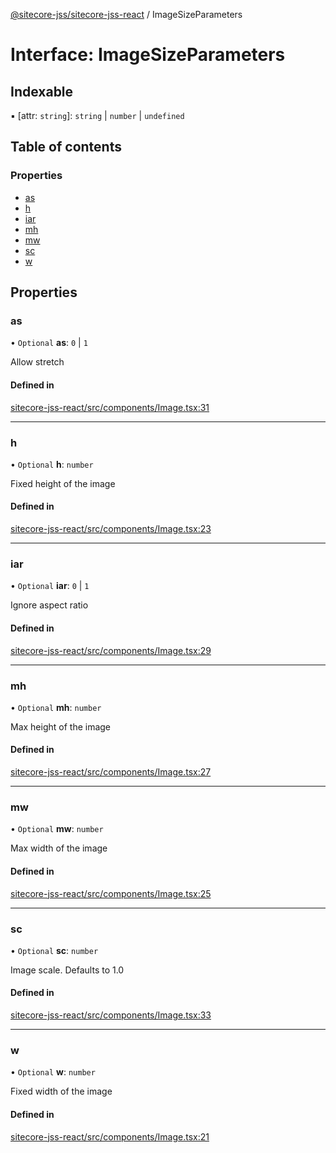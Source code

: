 [@sitecore-jss/sitecore-jss-react](../README.md) / ImageSizeParameters

# Interface: ImageSizeParameters

## Indexable

▪ [attr: `string`]: `string` \| `number` \| `undefined`

## Table of contents

### Properties

- [as](ImageSizeParameters.md#as)
- [h](ImageSizeParameters.md#h)
- [iar](ImageSizeParameters.md#iar)
- [mh](ImageSizeParameters.md#mh)
- [mw](ImageSizeParameters.md#mw)
- [sc](ImageSizeParameters.md#sc)
- [w](ImageSizeParameters.md#w)

## Properties

### as

• `Optional` **as**: ``0`` \| ``1``

Allow stretch

#### Defined in

[sitecore-jss-react/src/components/Image.tsx:31](https://github.com/Sitecore/jss/blob/4a0370723/packages/sitecore-jss-react/src/components/Image.tsx#L31)

___

### h

• `Optional` **h**: `number`

Fixed height of the image

#### Defined in

[sitecore-jss-react/src/components/Image.tsx:23](https://github.com/Sitecore/jss/blob/4a0370723/packages/sitecore-jss-react/src/components/Image.tsx#L23)

___

### iar

• `Optional` **iar**: ``0`` \| ``1``

Ignore aspect ratio

#### Defined in

[sitecore-jss-react/src/components/Image.tsx:29](https://github.com/Sitecore/jss/blob/4a0370723/packages/sitecore-jss-react/src/components/Image.tsx#L29)

___

### mh

• `Optional` **mh**: `number`

Max height of the image

#### Defined in

[sitecore-jss-react/src/components/Image.tsx:27](https://github.com/Sitecore/jss/blob/4a0370723/packages/sitecore-jss-react/src/components/Image.tsx#L27)

___

### mw

• `Optional` **mw**: `number`

Max width of the image

#### Defined in

[sitecore-jss-react/src/components/Image.tsx:25](https://github.com/Sitecore/jss/blob/4a0370723/packages/sitecore-jss-react/src/components/Image.tsx#L25)

___

### sc

• `Optional` **sc**: `number`

Image scale. Defaults to 1.0

#### Defined in

[sitecore-jss-react/src/components/Image.tsx:33](https://github.com/Sitecore/jss/blob/4a0370723/packages/sitecore-jss-react/src/components/Image.tsx#L33)

___

### w

• `Optional` **w**: `number`

Fixed width of the image

#### Defined in

[sitecore-jss-react/src/components/Image.tsx:21](https://github.com/Sitecore/jss/blob/4a0370723/packages/sitecore-jss-react/src/components/Image.tsx#L21)
